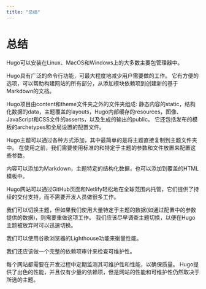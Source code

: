 ```yaml
---
title: "总结"
---
```


# 总结

Hugo可以安装在Linux、MacOS和Windows上的大多数主要包管理器中。

Hugo具有广泛的命令行功能，可最大程度地减少用户需要做的工作。 它有方便的选项，可以帮助构建网站的所有部分，从添加模块依赖项到创建新的基于Markdown的文档。

Hugo项目由content和theme文件夹之外的文件夹组成: 静态内容的static，结构化数据的data，主题覆盖的layouts，Hugo内部缓存的resources，图像、JavaScript和CSS文件的asserts，以及生成的输出的public。 它还包括发布的模板的archetypes和全局设置的配置文件。

Hugo主题可以通过各种方式添加，其中最简单的是将主题直接复制到主题文件夹中。 在使用之前，我们需要使用标准的和特定于主题的参数和文件放置来配置这些参数。

内容可以添加为Markdown，主题特定的结构化数据，也可以添加到覆盖的HTML模板中。

Hugo网站可以通过GitHub页面和Netlify轻松地在全球范围内托管，它们提供了持续的交付支持，而不需要开发人员做很多工作。

我们可以切换主题，但如果我们使用大量特定于主题的数据(如通过配置中的参数提供的数据)，则需要重做这项工作。 我们应该尽早调查主题切换，以便在Hugo主题被放弃时可以迅速切换。

我们可以使用谷歌浏览器的Lighthouse功能来衡量性能。

我们还应该做一个完整的依赖项审计来检查可维护性。

每个网站都需要在开发过程中定期监测其可维护性和性能，以确保质量。 Hugo提供了出色的性能，并且仅有少量的依赖项，但是网站的性能和可维护性仍然取决于所选的主题。